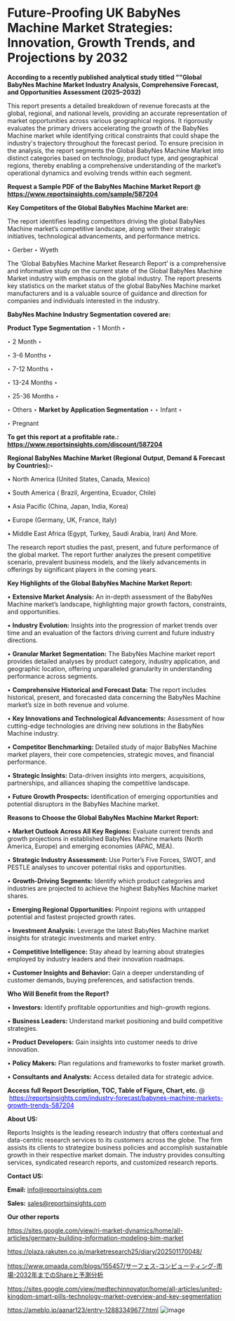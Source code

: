# Future-Proofing UK BabyNes Machine Market Strategies: Innovation, Growth Trends, and Projections by 2032

<strong>According to a recently published analytical study titled ""Global BabyNes Machine Market Industry Analysis, Comprehensive Forecast, and Opportunities Assessment (2025–2032)</strong>

This report presents a detailed breakdown of revenue forecasts at the global, regional, and national levels, providing an accurate representation of market opportunities across various geographical regions. It rigorously evaluates the primary drivers accelerating the growth of the BabyNes Machine market while identifying critical constraints that could shape the industry's trajectory throughout the forecast period. To ensure precision in the analysis, the report segments the Global BabyNes Machine Market into distinct categories based on technology, product type, and geographical regions, thereby enabling a comprehensive understanding of the market’s operational dynamics and evolving trends within each segment.

<strong>Request a Sample PDF of the BabyNes Machine Market Report </strong><strong>@<a href=https://www.reportsinsights.com/sample/587204 style=color:#0000ff;> https://www.reportsinsights.com/sample/587204</a></strong></font>

<strong>Key Competitors of the Global BabyNes Machine Market are:</strong>

The report identifies leading competitors driving the global BabyNes Machine market’s competitive landscape, along with their strategic initiatives, technological advancements, and performance metrics.

‣ Gerber
‣ Wyeth

The ‘Global BabyNes Machine Market Research Report’ is a comprehensive and informative study on the current state of the Global BabyNes Machine Market industry with emphasis on the global industry. The report presents key statistics on the market status of the global BabyNes Machine market manufacturers and is a valuable source of guidance and direction for companies and individuals interested in the industry.

<strong>BabyNes Machine Industry Segmentation covered are:</strong>

<strong>Product Type Segmentation</strong>
‣
1 Month
‣ 

‣ 2 Month
‣ 

‣ 3-6 Months
‣ 

‣ 7-12 Months
‣ 

‣ 13-24 Months
‣ 

‣ 25-36 Months
‣ 

‣ Others
‣ 
<strong>Market by Application Segmentation</strong>
‣
‣  Infant
‣ 

‣ Pregnant

<strong>To get this report at a profitable rate.: <a href=https://www.reportsinsights.com/discount/587204 style=color:#0000ff;>https://www.reportsinsights.com/discount/587204</a></strong></font>

<strong>Regional BabyNes Machine Market (Regional Output, Demand &amp; Forecast by Countries):-</strong>

• North America (United States, Canada, Mexico)

• South America ( Brazil, Argentina, Ecuador, Chile)

• Asia Pacific (China, Japan, India, Korea)

• Europe (Germany, UK, France, Italy)

• Middle East Africa (Egypt, Turkey, Saudi Arabia, Iran) And More.

The research report studies the past, present, and future performance of the global market. The report further analyzes the present competitive scenario, prevalent business models, and the likely advancements in offerings by significant players in the coming years.

<strong>Key Highlights of the Global BabyNes Machine Market Report:</strong>

• <strong>Extensive Market Analysis:</strong> An in-depth assessment of the BabyNes Machine market’s landscape, highlighting major growth factors, constraints, and opportunities.

• <strong>Industry Evolution:</strong> Insights into the progression of market trends over time and an evaluation of the factors driving current and future industry directions.

• <strong>Granular Market Segmentation:</strong> The BabyNes Machine market report provides detailed analyses by product category, industry application, and geographic location, offering unparalleled granularity in understanding performance across segments.

• <strong>Comprehensive Historical and Forecast Data:</strong> The report includes historical, present, and forecasted data concerning the BabyNes Machine market’s size in both revenue and volume.

• <strong>Key Innovations and Technological Advancements:</strong> Assessment of how cutting-edge technologies are driving new solutions in the BabyNes Machine industry.

• <strong>Competitor Benchmarking:</strong> Detailed study of major BabyNes Machine market players, their core competencies, strategic moves, and financial performance.

• <strong>Strategic Insights:</strong> Data-driven insights into mergers, acquisitions, partnerships, and alliances shaping the competitive landscape.

• <strong>Future Growth Prospects:</strong> Identification of emerging opportunities and potential disruptors in the BabyNes Machine market.

<strong>Reasons to Choose the Global BabyNes Machine Market Report:</strong>

• <strong>Market Outlook Across All Key Regions:</strong> Evaluate current trends and growth projections in established BabyNes Machine markets (North America, Europe) and emerging economies (APAC, MEA).

• <strong>Strategic Industry Assessment:</strong> Use Porter’s Five Forces, SWOT, and PESTLE analyses to uncover potential risks and opportunities.

• <strong>Growth-Driving Segments:</strong> Identify which product categories and industries are projected to achieve the highest BabyNes Machine market shares.

• <strong>Emerging Regional Opportunities:</strong> Pinpoint regions with untapped potential and fastest projected growth rates.

• <strong>Investment Analysis:</strong> Leverage the latest BabyNes Machine market insights for strategic investments and market entry.

• <strong>Competitive Intelligence:</strong> Stay ahead by learning about strategies employed by industry leaders and their innovation roadmaps.

• <strong>Customer Insights and Behavior:</strong> Gain a deeper understanding of customer demands, buying preferences, and satisfaction trends.

<strong>Who Will Benefit from the Report?</strong>

• <strong>Investors:</strong> Identify profitable opportunities and high-growth regions.

• <strong>Business Leaders:</strong> Understand market positioning and build competitive strategies.

• <strong>Product Developers:</strong> Gain insights into customer needs to drive innovation.

• <strong>Policy Makers:</strong> Plan regulations and frameworks to foster market growth.

• <strong>Consultants and Analysts:</strong> Access detailed data for strategic advice.
</ul>
<strong>Access full Report Description, TOC, Table of Figure, Chart, etc. </strong>@  <a href=https://reportsinsights.com/industry-forecast/babynes-machine-markets-growth-trends-587204 style=color:#0000ff;>https://reportsinsights.com/industry-forecast/babynes-machine-markets-growth-trends-587204</a></font>

<strong><strong>About US</strong>:</strong>

Reports Insights is the leading research industry that offers contextual and data-centric research services to its customers across the globe. The firm assists its clients to strategize business policies and accomplish sustainable growth in their respective market domain. The industry provides consulting services, syndicated research reports, and customized research reports.

<strong>Contact US:</strong>

<p class=""""><b>Email:</b> <a href=mailto:info@reportsinsights.com>info@reportsinsights.com</a></p>
<p class=""""><b>Sales:</b> <a href=mailto:sales@reportsinsights.com>sales@reportsinsights.com</a></p>

<strong>Our other reports</strong>

<a href=https://sites.google.com/view/ri-market-dynamics/home/all-articles/germany-building-information-modeling-bim-market>https://sites.google.com/view/ri-market-dynamics/home/all-articles/germany-building-information-modeling-bim-market</a>

<a href=https://plaza.rakuten.co.jp/marketresearch25/diary/202501170048/>https://plaza.rakuten.co.jp/marketresearch25/diary/202501170048/</a>

<a href=https://www.omaada.com/blogs/155457/サーフェス-コンピューティング-市場-2032年までのShareと予測分析>https://www.omaada.com/blogs/155457/サーフェス-コンピューティング-市場-2032年までのShareと予測分析</a>

<a href=https://sites.google.com/view/medtechinnovator/home/all-articles/united-kingdom-smart-pills-technology-market-overview-and-key-segmentation>https://sites.google.com/view/medtechinnovator/home/all-articles/united-kingdom-smart-pills-technology-market-overview-and-key-segmentation</a>

<a href=https://ameblo.jp/aanar123/entry-12883349677.html>https://ameblo.jp/aanar123/entry-12883349677.html</a>
![image](https://github.com/user-attachments/assets/653c59af-2d8d-41a7-96c6-5f33324aa585)
